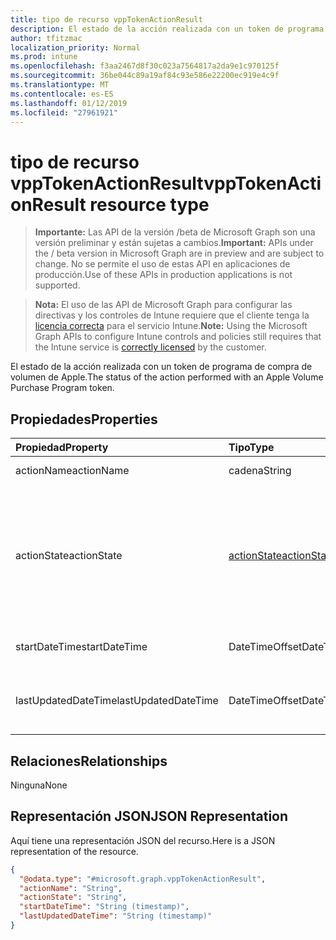 ```yaml
---
title: tipo de recurso vppTokenActionResult
description: El estado de la acción realizada con un token de programa de compra de volumen de Apple.
author: tfitzmac
localization_priority: Normal
ms.prod: intune
ms.openlocfilehash: f3aa2467d8f30c023a7564817a2da9e1c970125f
ms.sourcegitcommit: 36be044c89a19af84c93e586e22200ec919e4c9f
ms.translationtype: MT
ms.contentlocale: es-ES
ms.lasthandoff: 01/12/2019
ms.locfileid: "27961921"
---
```

# <a name="vpptokenactionresult-resource-type"></a><span data-ttu-id="69ffb-103">tipo de recurso vppTokenActionResult</span><span class="sxs-lookup"><span data-stu-id="69ffb-103">vppTokenActionResult resource type</span></span>

> <span data-ttu-id="69ffb-104">**Importante:** Las API de la versión /beta de Microsoft Graph son una versión preliminar y están sujetas a cambios.</span><span class="sxs-lookup"><span data-stu-id="69ffb-104">**Important:** APIs under the / beta version in Microsoft Graph are in preview and are subject to change.</span></span> <span data-ttu-id="69ffb-105">No se permite el uso de estas API en aplicaciones de producción.</span><span class="sxs-lookup"><span data-stu-id="69ffb-105">Use of these APIs in production applications is not supported.</span></span>

> <span data-ttu-id="69ffb-106">**Nota:** El uso de las API de Microsoft Graph para configurar las directivas y los controles de Intune requiere que el cliente tenga la [licencia correcta](https://go.microsoft.com/fwlink/?linkid=839381) para el servicio Intune.</span><span class="sxs-lookup"><span data-stu-id="69ffb-106">**Note:** Using the Microsoft Graph APIs to configure Intune controls and policies still requires that the Intune service is [correctly licensed](https://go.microsoft.com/fwlink/?linkid=839381) by the customer.</span></span>

<span data-ttu-id="69ffb-107">El estado de la acción realizada con un token de programa de compra de volumen de Apple.</span><span class="sxs-lookup"><span data-stu-id="69ffb-107">The status of the action performed with an Apple Volume Purchase Program token.</span></span>
## <a name="properties"></a><span data-ttu-id="69ffb-108">Propiedades</span><span class="sxs-lookup"><span data-stu-id="69ffb-108">Properties</span></span>
|<span data-ttu-id="69ffb-109">Propiedad</span><span class="sxs-lookup"><span data-stu-id="69ffb-109">Property</span></span>|<span data-ttu-id="69ffb-110">Tipo</span><span class="sxs-lookup"><span data-stu-id="69ffb-110">Type</span></span>|<span data-ttu-id="69ffb-111">Descripción</span><span class="sxs-lookup"><span data-stu-id="69ffb-111">Description</span></span>|
|:---|:---|:---|
|<span data-ttu-id="69ffb-112">actionName</span><span class="sxs-lookup"><span data-stu-id="69ffb-112">actionName</span></span>|<span data-ttu-id="69ffb-113">cadena</span><span class="sxs-lookup"><span data-stu-id="69ffb-113">String</span></span>|<span data-ttu-id="69ffb-114">Nombre de acción</span><span class="sxs-lookup"><span data-stu-id="69ffb-114">Action name</span></span>|
|<span data-ttu-id="69ffb-115">actionState</span><span class="sxs-lookup"><span data-stu-id="69ffb-115">actionState</span></span>|[<span data-ttu-id="69ffb-116">actionState</span><span class="sxs-lookup"><span data-stu-id="69ffb-116">actionState</span></span>](../resources/intune-shared-actionstate.md)|<span data-ttu-id="69ffb-117">Estado de la acción.</span><span class="sxs-lookup"><span data-stu-id="69ffb-117">State of the action.</span></span> <span data-ttu-id="69ffb-118">Los valores posibles son: `none`, `pending`, `canceled`, `active`, `done`, `failed` y `notSupported`.</span><span class="sxs-lookup"><span data-stu-id="69ffb-118">Possible values are: `none`, `pending`, `canceled`, `active`, `done`, `failed`, `notSupported`.</span></span>|
|<span data-ttu-id="69ffb-119">startDateTime</span><span class="sxs-lookup"><span data-stu-id="69ffb-119">startDateTime</span></span>|<span data-ttu-id="69ffb-120">DateTimeOffset</span><span class="sxs-lookup"><span data-stu-id="69ffb-120">DateTimeOffset</span></span>|<span data-ttu-id="69ffb-121">Hora a la que se inició la acción</span><span class="sxs-lookup"><span data-stu-id="69ffb-121">Time the action was initiated</span></span>|
|<span data-ttu-id="69ffb-122">lastUpdatedDateTime</span><span class="sxs-lookup"><span data-stu-id="69ffb-122">lastUpdatedDateTime</span></span>|<span data-ttu-id="69ffb-123">DateTimeOffset</span><span class="sxs-lookup"><span data-stu-id="69ffb-123">DateTimeOffset</span></span>|<span data-ttu-id="69ffb-124">Hora en la que se actualizó por última vez el estado de la acción</span><span class="sxs-lookup"><span data-stu-id="69ffb-124">Time the action state was last updated</span></span>|

## <a name="relationships"></a><span data-ttu-id="69ffb-125">Relaciones</span><span class="sxs-lookup"><span data-stu-id="69ffb-125">Relationships</span></span>
<span data-ttu-id="69ffb-126">Ninguna</span><span class="sxs-lookup"><span data-stu-id="69ffb-126">None</span></span>
## <a name="json-representation"></a><span data-ttu-id="69ffb-127">Representación JSON</span><span class="sxs-lookup"><span data-stu-id="69ffb-127">JSON Representation</span></span>
<span data-ttu-id="69ffb-128">Aquí tiene una representación JSON del recurso.</span><span class="sxs-lookup"><span data-stu-id="69ffb-128">Here is a JSON representation of the resource.</span></span>
<!-- {
  "blockType": "resource",
  "@odata.type": "microsoft.graph.vppTokenActionResult"
}
-->
``` json
{
  "@odata.type": "#microsoft.graph.vppTokenActionResult",
  "actionName": "String",
  "actionState": "String",
  "startDateTime": "String (timestamp)",
  "lastUpdatedDateTime": "String (timestamp)"
}
```





